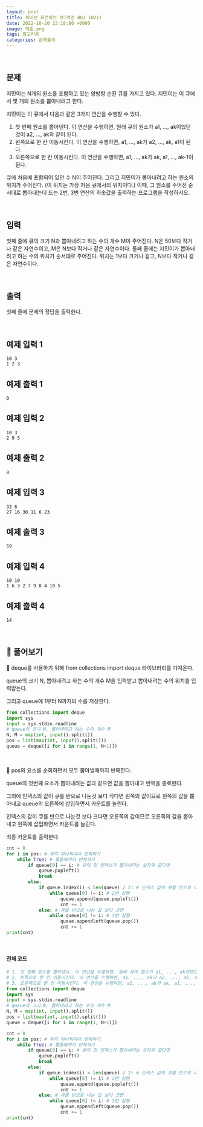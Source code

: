 ```yaml
---
layout: post
title: 파이썬 회전하는 큐(백준 BOJ 1021)
date: 2022-10-20 22:18:00 +0900
image: 백준.png
tags: 알고리즘
categories: 문제풀이
---
```


<br>

## 문제

지민이는 N개의 원소를 포함하고 있는 양방향 순환 큐를 가지고 있다. 지민이는 이 큐에서 몇 개의 원소를 뽑아내려고 한다.

지민이는 이 큐에서 다음과 같은 3가지 연산을 수행할 수 있다.

1. 첫 번째 원소를 뽑아낸다. 이 연산을 수행하면, 원래 큐의 원소가 a1, ..., ak이었던 것이 a2, ..., ak와 같이 된다.
2. 왼쪽으로 한 칸 이동시킨다. 이 연산을 수행하면, a1, ..., ak가 a2, ..., ak, a1이 된다.
3. 오른쪽으로 한 칸 이동시킨다. 이 연산을 수행하면, a1, ..., ak가 ak, a1, ..., ak-1이 된다.

큐에 처음에 포함되어 있던 수 N이 주어진다. 그리고 지민이가 뽑아내려고 하는 원소의 위치가 주어진다. (이 위치는 가장 처음 큐에서의 위치이다.) 이때, 그 원소를 주어진 순서대로 뽑아내는데 드는 2번, 3번 연산의 최솟값을 출력하는 프로그램을 작성하시오.

<br>

## 입력

첫째 줄에 큐의 크기 N과 뽑아내려고 하는 수의 개수 M이 주어진다. N은 50보다 작거나 같은 자연수이고, M은 N보다 작거나 같은 자연수이다. 둘째 줄에는 지민이가 뽑아내려고 하는 수의 위치가 순서대로 주어진다. 위치는 1보다 크거나 같고, N보다 작거나 같은 자연수이다.

<br>

## 출력

첫째 줄에 문제의 정답을 출력한다.

<br>

## 예제 입력 1 

```
10 3
1 2 3
```

## 예제 출력 1

```
0
```

## 예제 입력 2 

```
10 3
2 9 5
```

## 예제 출력 2

```
8
```

## 예제 입력 3

```
32 6
27 16 30 11 6 23
```

## 예제 출력 3

```
59
```

## 예제 입력 4 

```
10 10
1 6 3 2 7 9 8 4 10 5
```

## 예제 출력 4

```
14
```

<br>

## 📝 풀어보기

📌 deque를 사용하기 위해 from collections import deque 라이브러리를 가져온다.

queue의 크기 N, 뽑아내려고 하는 수의 개수  M을 입력받고 뽑아내려는 수의 위치를 입력받는다.

그리고 queue에 1부터 N까지의 수를 저장한다.

``` python
from collections import deque
import sys
input = sys.stdin.readline
# queue의 크기 N, 뽑아내려고 하는 수의 개수 M
N, M = map(int, input().split())
pos = list(map(int, input().split()))
queue = deque([i for i in range(1, N+1)])
```

<br>

📌 pos의 요소를 순회하면서 모두 뽑아낼때까지 반복한다.

queue의 첫번째 요소가 뽑아내려는 값과 같으면 값을 뽑아내고 반복을 종료한다.

그외에 인덱스의 값이 큐를 반으로 나눈것 보다 작다면 왼쪽의 값이므로 왼쪽의 값을 뽑아내고 queue의 오른쪽에 삽입하면서 카운트를 늘린다.

인덱스의 값이 큐를 반으로 나눈것 보다 크다면 오른쪽의 값이므로 오른쪽의 값을 뽑아내고 왼쪽에 삽입하면서 카운트를 늘린다.

최종 카운트를 출력한다.

``` python
cnt = 0
for i in pos: # 위치 하나씩마다 반복하기
    while True: # 뽑을때까지 반복하기
        if queue[0] == i: # 큐의 첫 인덱스가 뽑아내려는 숫자와 같다면
            queue.popleft()
            break
        else:
            if queue.index(i) < len(queue) / 2: # 인덱스 값이 큐를 반으로 나눈것보다 작으면?
                while queue[0] != i: # 2번 실행
                    queue.append(queue.popleft())
                    cnt += 1
            else: # 큐를 반으로 나눈 값 보다 크면 
                while queue[0] != i: # 3번 실행
                    queue.appendleft(queue.pop())
                    cnt += 1
print(cnt)
```

<br>

#### 전체 코드

``` python
# 1. 첫 번째 원소를 뽑아낸다. 이 연산을 수행하면, 원래 큐의 원소가 a1, ..., ak이었던 것이 a2, ..., ak와 같이 된다.
# 2. 왼쪽으로 한 칸 이동시킨다. 이 연산을 수행하면, a1, ..., ak가 a2, ..., ak, a1이 된다.
# 3. 오른쪽으로 한 칸 이동시킨다. 이 연산을 수행하면, a1, ..., ak가 ak, a1, ..., ak-1이 된다.
from collections import deque
import sys
input = sys.stdin.readline
# queue의 크기 N, 뽑아내려고 하는 수의 개수 M
N, M = map(int, input().split())
pos = list(map(int, input().split()))
queue = deque([i for i in range(1, N+1)])

cnt = 0
for i in pos: # 위치 하나씩마다 반복하기
    while True: # 뽑을때까지 반복하기
        if queue[0] == i: # 큐의 첫 인덱스가 뽑아내려는 숫자와 같다면
            queue.popleft()
            break
        else:
            if queue.index(i) < len(queue) / 2: # 인덱스 값이 큐를 반으로 나눈것보다 작으면?
                while queue[0] != i: # 2번 실행
                    queue.append(queue.popleft())
                    cnt += 1
            else: # 큐를 반으로 나눈 값 보다 크면 
                while queue[0] != i: # 3번 실행
                    queue.appendleft(queue.pop())
                    cnt += 1
print(cnt)
```



